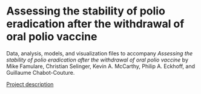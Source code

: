 # Assessing the stability of polio eradication after the withdrawal of oral polio vaccine

Data, analysis, models, and visualization files to accompany *Assessing the stability of polio eradication after the withdrawal of oral polio vaccine* by Mike Famulare,  Christian Selinger, Kevin A. McCarthy, Philip A. Eckhoff, and Guillaume Chabot-Couture.

[Project description](https://famulare.github.io/cessationStability/)
